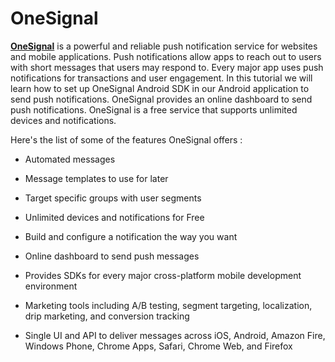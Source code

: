 # OneSignal

<p><strong><a href="https://onesignal.com" target="_blank">OneSignal</a></strong> is a powerful and reliable push notification service for websites and mobile applications. Push notifications allow apps to reach out to users with short messages that users may respond to. Every major app uses push notifications for transactions and user engagement. In this tutorial we will learn how to set up OneSignal Android SDK in our Android application to send push notifications. OneSignal provides an online dashboard to send push notifications. OneSignal is a free service that supports unlimited devices and notifications.</p>

Here's the list of some of the features OneSignal offers :
<p>
<ul>
 	<li><p>Automated messages</p></li>
 	<li><p>Message templates to use for later</p></li>
 	<li><p>Target specific groups with user segments</p></li>
 	<li><p>Unlimited devices and notifications for Free</p></li>
 	<li><p>Build and configure a notification the way you want</p></li>
 	<li><p>Online dashboard to send push messages</p></li>
 	<li><p>Provides SDKs for every major cross-platform mobile development environment</p></li>
 	<li><p>Marketing tools including A/B testing, segment targeting, localization, drip marketing, and conversion tracking</p></li>
 	<li><p>Single UI and API to deliver messages across iOS, Android, Amazon Fire, Windows Phone, Chrome Apps, Safari, Chrome Web, and Firefox</p></li>
</ul>
